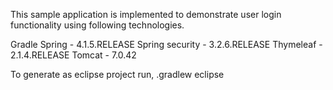 This sample application is implemented to demonstrate user login functionality using following technologies.

Gradle
Spring - 4.1.5.RELEASE
Spring security - 3.2.6.RELEASE
Thymeleaf - 2.1.4.RELEASE
Tomcat - 7.0.42

To generate as eclipse project run,
.gradlew eclipse